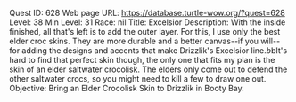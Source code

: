 Quest ID: 628
Web page URL: https://database.turtle-wow.org/?quest=628
Level: 38
Min Level: 31
Race: nil
Title: Excelsior
Description: With the inside finished, all that's left is to add the outer layer. For this, I use only the best elder croc skins. They are more durable and a better canvas--if you will--for adding the designs and accents that make Drizzlik's Excelsior line.$b$bIt's hard to find that perfect skin though, the only one that fits my plan is the skin of an elder saltwater crocolisk. The elders only come out to defend the other saltwater crocs, so you might need to kill a few to draw one out.
Objective: Bring an Elder Crocolisk Skin to Drizzlik in Booty Bay.
